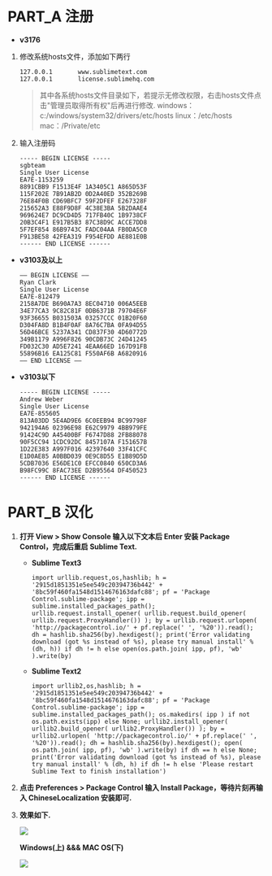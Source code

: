 # **PART_A 注册**

- **v3176**

1. 修改系统hosts文件，添加如下两行
	
	```
	127.0.0.1       www.sublimetext.com
	127.0.0.1       license.sublimehq.com
	```

	> 其中各系统hosts文件目录如下，若提示无修改权限，右击hosts文件点击"管理员取得所有权"后再进行修改.
		windows：c:/windows/system32/drivers/etc/hosts
		linux：/etc/hosts
		mac：/Private/etc

2. 输入注册码

	```
	----- BEGIN LICENSE -----
	sgbteam
	Single User License
	EA7E-1153259
	8891CBB9 F1513E4F 1A3405C1 A865D53F
	115F202E 7B91AB2D 0D2A40ED 352B269B
	76E84F0B CD69BFC7 59F2DFEF E267328F
	215652A3 E88F9D8F 4C38E3BA 5B2DAAE4
	969624E7 DC9CD4D5 717FB40C 1B9738CF
	20B3C4F1 E917B5B3 87C38D9C ACCE7DD8
	5F7EF854 86B9743C FADC04AA FB0DA5C0
	F913BE58 42FEA319 F954EFDD AE881E0B
	------ END LICENSE ------
	```


- **v3103及以上**

	```
	—– BEGIN LICENSE —–
	Ryan Clark
	Single User License
	EA7E-812479
	2158A7DE B690A7A3 8EC04710 006A5EEB
	34E77CA3 9C82C81F 0DB6371B 79704E6F
	93F36655 B031503A 03257CCC 01B20F60
	D304FA8D B1B4F0AF 8A76C7BA 0FA94D55
	56D46BCE 5237A341 CD837F30 4D60772D
	349B1179 A996F826 90CDB73C 24D41245
	FD032C30 AD5E7241 4EAA66ED 167D91FB
	55896B16 EA125C81 F550AF6B A6820916
	—— END LICENSE ——
	```

- **v3103以下**

	```
	----- BEGIN LICENSE -----
	Andrew Weber
	Single User License
	EA7E-855605
	813A03DD 5E4AD9E6 6C0EEB94 BC99798F
	942194A6 02396E98 E62C9979 4BB979FE
	91424C9D A45400BF F6747D88 2FB88078
	90F5CC94 1CDC92DC 8457107A F151657B
	1D22E383 A997F016 42397640 33F41CFC
	E1D0AE85 A0BBD039 0E9C8D55 E1B89D5D
	5CDB7036 E56DE1C0 EFCC0840 650CD3A6
	B98FC99C 8FAC73EE D2B95564 DF450523
	------ END LICENSE ------
	```

# **PART_B 汉化**

1. **打开 View > Show Console 输入以下文本后 Enter 安装 Package Control，完成后重启 Sublime Text.**
	- **Sublime Text3** 

		```
		import urllib.request,os,hashlib; h = '2915d1851351e5ee549c20394736b442' + '8bc59f460fa1548d1514676163dafc88'; pf = 'Package Control.sublime-package'; ipp = sublime.installed_packages_path(); urllib.request.install_opener( urllib.request.build_opener( urllib.request.ProxyHandler()) ); by = urllib.request.urlopen( 'http://packagecontrol.io/' + pf.replace(' ', '%20')).read(); dh = hashlib.sha256(by).hexdigest(); print('Error validating download (got %s instead of %s), please try manual install' % (dh, h)) if dh != h else open(os.path.join( ipp, pf), 'wb' ).write(by)
		```
	- **Sublime Text2**
	
		```
		import urllib2,os,hashlib; h = '2915d1851351e5ee549c20394736b442' + '8bc59f460fa1548d1514676163dafc88'; pf = 'Package Control.sublime-package'; ipp = sublime.installed_packages_path(); os.makedirs( ipp ) if not os.path.exists(ipp) else None; urllib2.install_opener( urllib2.build_opener( urllib2.ProxyHandler()) ); by = urllib2.urlopen( 'http://packagecontrol.io/' + pf.replace(' ', '%20')).read(); dh = hashlib.sha256(by).hexdigest(); open( os.path.join( ipp, pf), 'wb' ).write(by) if dh == h else None; print('Error validating download (got %s instead of %s), please try manual install' % (dh, h) if dh != h else 'Please restart Sublime Text to finish installation')
		```

2. **点击 Preferences > Package Control 输入 Install Package，等待片刻再输入 ChineseLocalization 安装即可.**

3. **效果如下.**

	![](https://imgconvert.csdnimg.cn/aHR0cDovL2ltZy5ibG9nLmNzZG4ubmV0LzIwMTYwMzA2MDkxNjQ4NjU5)

	**Windows(上) &&& MAC OS(下)**

	![](https://imgconvert.csdnimg.cn/aHR0cDovL2ltZy5ibG9nLmNzZG4ubmV0LzIwMTYwNjAxMTA0MTUwNDk3)


	